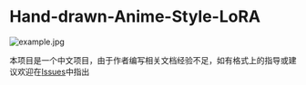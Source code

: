 # Hand-drawn-Anime-Style-LoRA

![example.jpg](https://s2.loli.net/2025/02/14/Gc2Yevg37z5jPFm.jpg)

本项目是一个中文项目，由于作者编写相关文档经验不足，如有格式上的指导或建议欢迎在[Issues](https://github.com/zyjOrz/Hand-drawn-Anime-Style-LoRA/issues)中指出
